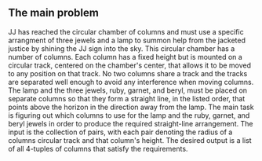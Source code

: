 ## The main problem
JJ has reached the circular chamber of columns and must use a specific
arrangment of three jewels and a lamp to summon help from the jacketed justice
by shining the JJ sign into the sky. This circular chamber has a number of
columns. Each column has a fixed height but is mounted on a circular track,
centered on the chamber's center, that allows it to be moved to any position
on that track. No two columns share a track and the tracks are separated well
enough to avoid any interference when moving columns. The lamp and the three
jewels, ruby, garnet, and beryl, must be placed on separate columns so that 
they form a straight line, in the listed order, that points above the horizon in
the direction away from the lamp. The main task is figuring out which columns
to use for the lamp and the ruby, garnet, and beryl jewels in order to produce 
the required straight-line arrangement. The input is the collection of pairs, 
with each pair denoting the radius of a columns circular track and that column's
height. The desired output is a list of all 4-tuples of columns that satisfy the
requirements.